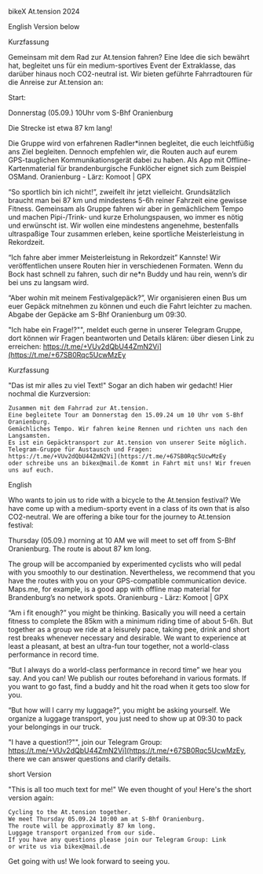 bikeX At.tension 2024

English Version below


Kurzfassung

Gemeinsam mit dem Rad zur At.tension fahren? Eine Idee die sich bewährt hat, begleitet uns für ein medium-sportives Event der Extraklasse, das darüber hinaus noch CO2-neutral ist. Wir bieten geführte Fahrradtouren für die Anreise zur At.tension an:

Start:

Donnerstag (05.09.) 10Uhr vom S-Bhf Oranienburg

Die Strecke ist etwa 87 km lang!

Die Gruppe wird von erfahrenen Radler*innen begleitet, die euch leichtfüßig ans Ziel begleiten. Dennoch empfehlen wir, die Routen auch auf eurem GPS-tauglichen Kommunikationsgerät dabei zu haben. Als App mit Offline-Kartenmaterial für brandenburgische Funklöcher eignet sich zum Beispiel OSMand. Oranienburg - Lärz: Komoot | GPX

“So sportlich bin ich nicht!”, zweifelt ihr jetzt vielleicht. Grundsätzlich braucht man bei 87 km und mindestens 5-6h reiner Fahrzeit eine gewisse Fitness. Gemeinsam als Gruppe fahren wir aber in gemächlichem Tempo und machen Pipi-/Trink- und kurze Erholungspausen, wo immer es nötig und erwünscht ist. Wir wollen eine mindestens angenehme, bestenfalls ultraspaßige Tour zusammen erleben, keine sportliche Meisterleistung in Rekordzeit.

“Ich fahre aber immer Meisterleistung in Rekordzeit” Kannste! Wir veröffentlichen unsere Routen hier in verschiedenen Formaten. Wenn du Bock hast schnell zu fahren, such dir ne*n Buddy und hau rein, wenn’s dir bei uns zu langsam wird.

“Aber wohin mit meinem Festivalgepäck?”, Wir organisieren einen Bus um euer Gepäck mitnehmen zu können und euch die Fahrt leichter zu machen. Abgabe der Gepäcke am S-Bhf Oranienburg um 09:30.

"Ich habe ein Frage!?"", meldet euch gerne in unserer Telegram Gruppe, dort können wir Fragen beantworten und Details klären: über diesen Link zu erreichen: https://t.me/+VUv2dQbU44ZmN2Vi](https://t.me/+67SB0Rqc5UcwMzEy


Kurzfassung

"Das ist mir alles zu viel Text!" Sogar an dich haben wir gedacht! Hier nochmal die Kurzversion:

    Zusammen mit dem Fahrrad zur At.tension.
    Eine begleitete Tour am Donnerstag den 15.09.24 um 10 Uhr vom S-Bhf Oranienburg.
    Gemächliches Tempo. Wir fahren keine Rennen und richten uns nach den Langsamsten.
    Es ist ein Gepäcktransport zur At.tension von unserer Seite möglich.
    Telegram-Gruppe für Austausch und Fragen: https://t.me/+VUv2dQbU44ZmN2Vi](https://t.me/+67SB0Rqc5UcwMzEy
    oder schreibe uns an bikex@mail.de Kommt in Fahrt mit uns! Wir freuen uns auf euch.


English

Who wants to join us to ride with a bicycle to the At.tension festival? We have come up with a medium-sporty event in a class of its own that is also CO2-neutral. We are offering a bike tour for the journey to At.tension festival:

Thursday (05.09.) morning at 10 AM we will meet to set off from S-Bhf Oranienburg. The route is about 87 km long.

The group will be accompanied by experimented cyclists who will pedal with you smoothly to our destination. Nevertheless, we recommend that you have the routes with you on your GPS-compatible communication device. Maps.me, for example, is a good app with offline map material for Brandenburg’s no network spots. Oranienburg - Lärz: Komoot | GPX

“Am i fit enough?” you might be thinking. Basically you will need a certain fitness to complete the 85km with a minimum riding time of about 5-6h. But together as a group we ride at a leisurely pace, taking pee, drink and short rest breaks whenever necessary and desirable. We want to experience at least a pleasant, at best an ultra-fun tour together, not a world-class performance in record time.

“But I always do a world-class performance in record time” we hear you say. And you can! We publish our routes beforehand in various formats. If you want to go fast, find a buddy and hit the road when it gets too slow for you.

“But how will I carry my luggage?”, you might be asking yourself. We organize a luggage transport, you just need to show up at 09:30 to pack your belongings in our truck.

"I have a question!?"", join our Telegram Group: https://t.me/+VUv2dQbU44ZmN2Vi](https://t.me/+67SB0Rqc5UcwMzEy, there we can answer questions and clarify details.


short Version

"This is all too much text for me!" We even thought of you! Here's the short version again:

    Cycling to the At.tension together.
    We meet Thursday 05.09.24 10:00 am at S-Bhf Oranienburg.
    The route will be approximatly 87 km long.
    Luggage transport organized from our side.
    If you have any questions please join our Telegram Group: Link
    or write us via bikex@mail.de

Get going with us! We look forward to seeing you.
